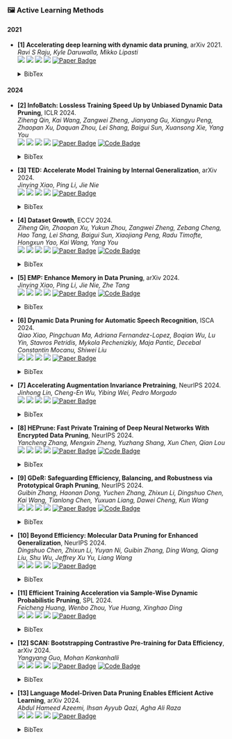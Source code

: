 ### 🖼️ Active Learning Methods

#### 2021
- **[1] Accelerating deep learning with dynamic data pruning**, arXiv 2021.  
*Ravi S Raju, Kyle Daruwalla, Mikko Lipasti*  
![](https://img.shields.io/badge/ε—greedy&UCB-blue) ![](https://img.shields.io/badge/Image_Classification-green) ![](https://img.shields.io/badge/Uncertainty-red) ![](https://img.shields.io/badge/Dataset_Pruning-orange)
<a href="https://arxiv.org/pdf/2111.12621"><img src="https://img.shields.io/badge/arXiv-Paper-%23D2691E" alt="Paper Badge"></a>
    <details> <summary>BibTex</summary>

    ```bibtex
    @article{raju2021accelerating,
        title={Accelerating deep learning with dynamic data pruning},
        author={Raju, Ravi S and Daruwalla, Kyle and Lipasti, Mikko},
        journal={arXiv preprint arXiv:2111.12621},
        year={2021}
    }
    ```

    </details> 

#### 2024
- **[2] InfoBatch: Lossless Training Speed Up by Unbiased Dynamic Data Pruning**, ICLR 2024.  
*Ziheng Qin, Kai Wang, Zangwei Zheng, Jianyang Gu, Xiangyu Peng, Zhaopan Xu, Daquan Zhou, Lei Shang, Baigui Sun, Xuansong Xie, Yang You*  
![](https://img.shields.io/badge/InfoBatch-blue) ![](https://img.shields.io/badge/Image_Classification-green) ![](https://img.shields.io/badge/Loss-red) ![](https://img.shields.io/badge/Dataset_Pruning-orange)
<a href="https://iclr.cc/virtual/2024/oral/19779"><img src="https://img.shields.io/badge/ICLR-Paper-%23D2691E" alt="Paper Badge"></a>
<a href="https://github.com/NUS-HPC-AI-Lab/InfoBatch"><img src="https://img.shields.io/badge/GitHub-Code-brightgreen?logo=github" alt="Code Badge"></a>
    <details> <summary>BibTex</summary>

    ```bibtex
    @inproceedings{qin2024infobatch,
        title={InfoBatch: Lossless Training Speed Up by Unbiased Dynamic Data Pruning},
        author={Qin, Ziheng and Wang, Kai and Zheng, Zangwei and Gu, Jianyang and Peng, Xiangyu and Zhou, Daquan and Shang, Lei and Sun, Baigui and Xie, Xuansong and You, Yang and others},
        booktitle={The Twelfth International Conference on Learning Representations}, 
        year={2024}
    }
    ```

    </details> 

- **[3] TED: Accelerate Model Training by Internal Generalization**, arXiv 2024.  
*Jinying Xiao, Ping Li, Jie Nie*  
![](https://img.shields.io/badge/TED-blue) ![](https://img.shields.io/badge/Image_Classification-green) ![](https://img.shields.io/badge/Loss-red) ![](https://img.shields.io/badge/Dataset_Pruning-orange)
<a href="https://arxiv.org/pdf/2405.03228"><img src="https://img.shields.io/badge/arXiv-Paper-%23D2691E" alt="Paper Badge"></a>
    <details> <summary>BibTex</summary>

    ```bibtex
    @article{xiao2024ted,
        title={TED: Accelerate Model Training by Internal Generalization},
        author={Xiao, Jinying and Li, Ping and Nie, Jie},
        journal={arXiv preprint arXiv:2405.03228},
        year={2024}
    }
    ```

    </details> 

- **[4] Dataset Growth**, ECCV 2024.  
*Ziheng Qin, Zhaopan Xu, Yukun Zhou, Zangwei Zheng, Zebang Cheng, Hao Tang, Lei Shang, Baigui Sun, Xiaojiang Peng, Radu Timofte, Hongxun Yao, Kai Wang, Yang You*  
![](https://img.shields.io/badge/InfoGrowth-blue) ![](https://img.shields.io/badge/Multimodal-green) ![](https://img.shields.io/badge/Probability-red) ![](https://img.shields.io/badge/Dataset_Pruning-orange)
<a href="https://www.ecva.net/papers/eccv_2024/papers_ECCV/papers/01370.pdf"><img src="https://img.shields.io/badge/ECCV-Paper-%23D2691E" alt="Paper Badge"></a>
<a href="https://github.com/NUS-HPC-AI-Lab/InfoGrowth"><img src="https://img.shields.io/badge/GitHub-Code-brightgreen?logo=github" alt="Code Badge"></a>
    <details> <summary>BibTex</summary>

    ```bibtex
    @inproceedings{qin2024dataset,
        title={Dataset Growth}, 
        author={Ziheng Qin and Zhaopan Xu and Yukun Zhou and Zangwei Zheng and Zebang Cheng and Hao Tang and Lei Shang and Baigui Sun and Xiaojiang Peng and Radu Timofte and Hongxun Yao and Kai Wang and Yang You},
        booktitle={ECCV},
        year={2024}
    }
    ```

    </details> 

- **[5] EMP: Enhance Memory in Data Pruning**, arXiv 2024.  
*Jinying Xiao, Ping Li, Jie Nie, Zhe Tang*  
![](https://img.shields.io/badge/EMP-blue) ![](https://img.shields.io/badge/Image_Classification&Contrastive_Learning-green) ![](https://img.shields.io/badge/Loss+Entropy-red) ![](https://img.shields.io/badge/Dataset_Pruning-orange)
<a href="https://arxiv.org/pdf/2408.16031"><img src="https://img.shields.io/badge/arXiv-Paper-%23D2691E" alt="Paper Badge"></a>
<a href="https://github.com/xiaojinying/EMP"><img src="https://img.shields.io/badge/GitHub-Code-brightgreen?logo=github" alt="Code Badge"></a>
    <details> <summary>BibTex</summary>

    ```bibtex
    @article{xiao2024emp,
        title={EMP: Enhance Memory in Data Pruning},
        author={Xiao, Jinying and Li, Ping and Nie, Jie and Tang, Zhe},
        journal={arXiv preprint arXiv:2408.16031},
        year={2024}
    }
    ```

    </details> 

- **[6] Dynamic Data Pruning for Automatic Speech Recognition**, ISCA 2024.  
*Qiao Xiao, Pingchuan Ma, Adriana Fernandez-Lopez, Boqian Wu, Lu Yin, Stavros Petridis, Mykola Pechenizkiy, Maja Pantic, Decebal Constantin Mocanu, Shiwei Liu*  
![](https://img.shields.io/badge/DDP—ASR-blue) ![](https://img.shields.io/badge/Automatic_Speech_Recognitio-green) ![](https://img.shields.io/badge/Loss-red) ![](https://img.shields.io/badge/Dataset_Pruning-orange)
<a href="https://www.isca-archive.org/interspeech_2024/xiao24b_interspeech.pdf"><img src="https://img.shields.io/badge/ISCA-Paper-%23D2691E" alt="Paper Badge"></a>
    <details> <summary>BibTex</summary>

    ```bibtex
    @inproceedings{xiao2024dynamic,
        title={Dynamic Data Pruning for Automatic Speech Recognition},
        author={Xiao, Qiao and Ma, Pingchuan and Fernandez-Lopez, Adriana and Wu, Boqian and Yin, Lu and Petridis, Stavros and Pechenizkiy, Mykola and Pantic, Maja and Mocanu, Decebal C and Liu, Shiwei},
        booktitle={The 25th Interspeech Conference},
        year={2024}
    }
    ```

    </details> 

- **[7] Accelerating Augmentation Invariance Pretraining**, NeurIPS 2024.  
*Jinhong Lin, Cheng-En Wu, Yibing Wei, Pedro Morgado*  
![](https://img.shields.io/badge/AAIP-blue) ![](https://img.shields.io/badge/Contrastive_Learning-green) ![](https://img.shields.io/badge/Token&Patch-red) ![](https://img.shields.io/badge/Dataset_Pruning-orange)
<a href="https://neurips.cc/virtual/2024/poster/94817"><img src="https://img.shields.io/badge/NeurIPS-Paper-%23D2691E" alt="Paper Badge"></a>
    <details> <summary>BibTex</summary>

    ```bibtex
    @inproceedings{lin2024accelerating,
        title={Accelerating Augmentation Invariance Pretraining},
        author={Lin, Jinhong and Wu, Cheng-En and Wei, Yibing and Morgado, Pedro},
        booktitle={The Thirty-eighth Annual Conference on Neural Information Processing Systems}, 
        year={2024}
    }
    ```

    </details> 

- **[8] HEPrune: Fast Private Training of Deep Neural Networks With Encrypted Data Pruning**, NeurIPS 2024.  
*Yancheng Zhang, Mengxin Zheng, Yuzhang Shang, Xun Chen, Qian Lou*  
![](https://img.shields.io/badge/HEPrune-blue) ![](https://img.shields.io/badge/Private_Training-green) ![](https://img.shields.io/badge/Error-red) ![](https://img.shields.io/badge/Dataset_Pruning-orange)
<a href="https://neurips.cc/virtual/2024/poster/93046"><img src="https://img.shields.io/badge/NeurIPS-Paper-%23D2691E" alt="Paper Badge"></a>
<a href="https://github.com/UCF-Lou-Lab-PET/Private-Data-Prune"><img src="https://img.shields.io/badge/GitHub-Code-brightgreen?logo=github" alt="Code Badge"></a>
    <details> <summary>BibTex</summary>

    ```bibtex
    @inproceedings{zhang2024heprune,
        title={HEPrune: Fast Private Training of Deep Neural Networks With Encrypted Data Pruning},
        author={Zhang, Yancheng and Zheng, Mengxin and Shang, Yuzhang and Chen, Xun and Lou, Qian},
        booktitle={The Thirty-eighth Annual Conference on Neural Information Processing Systems}, 
        year={2024}
    }
    ```

    </details> 

- **[9] GDeR: Safeguarding Efficiency, Balancing, and Robustness via Prototypical Graph Pruning**, NeurIPS 2024.  
*Guibin Zhang, Haonan Dong, Yuchen Zhang, Zhixun Li, Dingshuo Chen, Kai Wang, Tianlong Chen, Yuxuan Liang, Dawei Cheng, Kun Wang*  
![](https://img.shields.io/badge/GDeR-blue) ![](https://img.shields.io/badge/Graph_Classification-green) ![](https://img.shields.io/badge/Probability-red) ![](https://img.shields.io/badge/Dataset_Pruning-orange)
<a href="https://neurips.cc/virtual/2024/poster/95389"><img src="https://img.shields.io/badge/NeurIPS-Paper-%23D2691E" alt="Paper Badge"></a>
<a href="https://github.com/ins1stenc3/GDeR"><img src="https://img.shields.io/badge/GitHub-Code-brightgreen?logo=github" alt="Code Badge"></a>
    <details> <summary>BibTex</summary>

    ```bibtex
    @inproceedings{zhang2024gder,
        title={GDeR: Safeguarding Efficiency, Balancing, and Robustness via Prototypical Graph Pruning},
        author={Zhang, Guibin and Dong, Haonan and Zhang, Yuchen and Li, Zhixun and Chen, Dingshuo and Wang, Kai and Chen, Tianlong and Liang, Yuxuan and Cheng, Dawei and Wang, Kun},
        booktitle={The Thirty-eighth Annual Conference on Neural Information Processing Systems}, 
        year={2024}
    }
    ```

    </details> 

- **[10] Beyond Efficiency: Molecular Data Pruning for Enhanced Generalization**, NeurIPS 2024.  
*Dingshuo Chen, Zhixun Li, Yuyan Ni, Guibin Zhang, Ding Wang, Qiang Liu, Shu Wu, Jeffrey Xu Yu, Liang Wang*  
![](https://img.shields.io/badge/MolPeg-blue) ![](https://img.shields.io/badge/Molecular_Tasks-green) ![](https://img.shields.io/badge/Error-red) ![](https://img.shields.io/badge/Dataset_Pruning-orange)
<a href="https://neurips.cc/virtual/2024/poster/95914"><img src="https://img.shields.io/badge/NeurIPS-Paper-%23D2691E" alt="Paper Badge"></a>
    <details> <summary>BibTex</summary>

    ```bibtex
    @inproceedings{chen2024beyond,
        title={Beyond Efficiency: Molecular Data Pruning for Enhanced Generalization},
        author={Chen, Dingshuo and Li, Zhixun and Ni, Yuyan and Zhang, Guibin and Wang, Ding and Liu, Qiang and Wu, Shu and Yu, Jeffrey Xu and Wang, Liang},
        booktitle={The Thirty-eighth Annual Conference on Neural Information Processing Systems}, 
        year={2024}
    }
    ```

    </details> 

- **[11] Efficient Training Acceleration via Sample-Wise Dynamic Probabilistic Pruning**, SPL 2024.  
*Feicheng Huang, Wenbo Zhou, Yue Huang, Xinghao Ding*  
![](https://img.shields.io/badge/SwDPP-blue) ![](https://img.shields.io/badge/Image_Classification-green) ![](https://img.shields.io/badge/Probability-red) ![](https://img.shields.io/badge/Dataset_Pruning-orange)
<a href="https://ieeexplore.ieee.org/abstract/document/10723806"><img src="https://img.shields.io/badge/SPL-Paper-%23D2691E" alt="Paper Badge"></a>
    <details> <summary>BibTex</summary>

    ```bibtex
    @article{huang2024efficient,
        title={Efficient Training Acceleration via Sample-wise Dynamic Probabilistic Pruning},
        author={Huang, Feicheng and Zhou, Wenbo and Huang, Yue and Ding, Xinghao},
        journal={IEEE Signal Processing Letters},
        year={2024}
    }
    ```

    </details> 

- **[12] SCAN: Bootstrapping Contrastive Pre-training for Data Efficiency**, arXiv 2024.  
*Yangyang Guo, Mohan Kankanhalli*  
![](https://img.shields.io/badge/SCAN-blue) ![](https://img.shields.io/badge/Contrastive_Learning-green) ![](https://img.shields.io/badge/Loss-red) ![](https://img.shields.io/badge/Dataset_Pruning-orange)
<a href="https://arxiv.org/pdf/2411.09126"><img src="https://img.shields.io/badge/arXiv-Paper-%23D2691E" alt="Paper Badge"></a>
<a href="https://github.com/guoyang9/SCAN"><img src="https://img.shields.io/badge/GitHub-Code-brightgreen?logo=github" alt="Code Badge"></a>
    <details> <summary>BibTex</summary>

    ```bibtex
    @article{guo2024scan,
        title={SCAN: Bootstrapping Contrastive Pre-training for Data Efficiency},
        author={Guo, Yangyang and Kankanhalli, Mohan},
        journal={arXiv preprint arXiv:2411.09126},
        year={2024}
    }
    ```

    </details> 

- **[13] Language Model-Driven Data Pruning Enables Efficient Active Learning**, arXiv 2024.  
*Abdul Hameed Azeemi, Ihsan Ayyub Qazi, Agha Ali Raza*  
![](https://img.shields.io/badge/ActivePrune-blue) ![](https://img.shields.io/badge/Text_Analytics-green) ![](https://img.shields.io/badge/Perplexity-red) ![](https://img.shields.io/badge/Dataset_Pruning-orange)
<a href="https://arxiv.org/pdf/2410.04275"><img src="https://img.shields.io/badge/arXiv-Paper-%23D2691E" alt="Paper Badge"></a>
    <details> <summary>BibTex</summary>

    ```bibtex
    @article{azeemi2024language,
        title={Language Model-Driven Data Pruning Enables Efficient Active Learning},
        author={Azeemi, Abdul Hameed and Qazi, Ihsan Ayyub and Raza, Agha Ali},
        journal={arXiv preprint arXiv:2410.04275},
        year={2024}
    }
    ```

    </details> 
